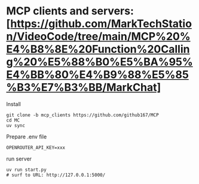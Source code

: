 # MCP clients and servers: [https://github.com/MarkTechStation/VideoCode/tree/main/MCP%20%E4%B8%8E%20Function%20Calling%20%E5%88%B0%E5%BA%95%E4%BB%80%E4%B9%88%E5%85%B3%E7%B3%BB/MarkChat]

Install
```
git clone -b mcp_clients https://github.com/github167/MCP
cd MC
uv sync

```
Prepare .env file
```
OPENROUTER_API_KEY=xxx
```
run server
```
uv run start.py
# surf to URL: http://127.0.0.1:5000/
```

